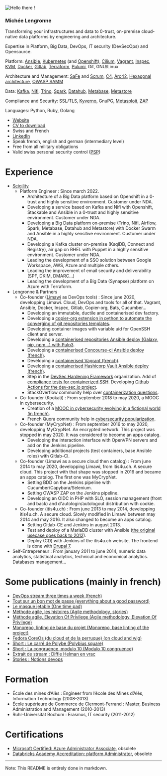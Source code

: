 ![Hello there !](https://micheelengronne.github.io/micheelengronne/Banner2020-crop.jpg)

### Michée Lengronne

Transforming your infrastructures and data to 0-trust, on-premise cloud-native data platforms by engineering and architecture.

Expertise in Platform, Big Data, DevOps, IT security (DevSecOps) and Opensource.

Platform: [Ansible](https://docs.ansible.com/), [Kubernetes](https://kubernetes.io/) (and [Openshift](https://www.redhat.com/fr/technologies/cloud-computing/openshift)), [Cilium](https://cilium.io/), [Vagrant](https://developer.hashicorp.com/vagrant), [Inspec](https://github.com/inspec/inspec), [KVM](https://www.redhat.com/en/topics/virtualization/what-is-KVM), [Docker](https://www.docker.com/), [Gitlab](https://about.gitlab.com/), [Terraform](https://developer.hashicorp.com/terraform), [Pulumi](https://www.pulumi.com/), Git, GNU/Linux

Architecture and Management: [SaFe](https://framework.scaledagile.com/) and [Scrum](https://www.scrum.org/), [C4](https://c4model.com/), [Arc42](https://arc42.org/), [Hexagonal architecture](https://web.archive.org/web/20180822100852/alistair.cockburn.us/Hexagonal+architecture), [OWASP SAMM](https://owaspsamm.org/model/)

Data: [Kafka](https://kafka.apache.org/), [Nifi](https://nifi.apache.org/), [Trino](https://trino.io/), [Spark](https://spark.apache.org/), [Datahub](https://datahub.com/), [Metabase](https://www.metabase.com/), [Metastore](https://lakefs.io/blog/hive-metastore-why-its-still-here-and-what-can-replace-it/)

Compliance and Security: SSL/TLS, [Kyverno](https://kyverno.io/), GnuPG, [Metasploit](https://www.metasploit.com/), [ZAP](https://www.zaproxy.org/)

Languages: Python, Ruby, Golang

* [Website](https://michee.io/en-us/)
* [CV to download](https://michee.io/en-us/CV_en-us_MichéeLengronne.pdf)
* Swiss and French
* [LinkedIn](https://www.linkedin.com/in/micheelengronne/)
* Speak french, english and german (intermediary level)
* Free from all military obligations
* Valid swiss personal security control ([PSP](https://www.sepos.admin.ch/de/personensicherheitspruefung))

# Experience
* [Scigility](https://scigility.com/en/)
  * Platform Engineer : Since march 2022.
    * Architecture of a Big Data platform based on Openshift in a 0-trust and highly sensitive environment. Customer under NDA.
    * Developing a service based on Kafka and Nifi with Openshift, Stackable and Ansible in a 0-trust and highly sensitive environment. Customer under NDA.
    * Developing a Big Data platform on-premise (Trino, Nifi, Airflow, Spark, Metabase, Datahub and Metastore) with Docker Swarm and Ansible in a highly sensitive environment. Customer under NDA.
    * Developing a Kafka cluster on-premise (KsqlDB, Connect and Registry), air gap on RHEL with Puppet in a highly sensitive environment. Customer under NDA.
    * Leading the development of a SSO solution between Google Workspace, AWS, Azure and multiple others.
    * Leading the improvement of email security and deliverability (SPF, DKIM, DMARC...)
    * Leading the development of a Big Data (Synapse) platform on Azure with Terraform.
* Lengronne & Partners
  * Co-founder ([Limawi](https://limawi.io/en-us/) as DevOps tools) : Since june 2020, developping Limawi. Cloud, DevOps and tools for all of that.
Vagrant, Ansible, Docker, Inspec, Gitlab, Copier-org, Bats, Cucumber...
    * Developing an immutable, ductile and containerised dev factory.
    * Developing a [copier-org extension in python to automate the converging of git repositories templates](https://www.youtube.com/watch?v=vAEnGMXI-mI&list=PLxwBo3NMK7iIeAe8w1KZl4rG2dyP7irpz).
    * Developing container images with variable uid for OpenSSH client and server.
    * Developing a [containerised repositories Ansible deploy (Galaxy, pip, npm...) with Pulp3](https://www.youtube.com/watch?v=Dg4XkEwNiE4&list=PLxwBo3NMK7iJuEwwEaRTl0uxcCTXjM3MS).
    * Developing a [containerised Concourse-ci Ansible deploy (french)](https://www.youtube.com/watch?v=mNDugLHHu4s&list=PLxwBo3NMK7iLDj_Mma5_Ks-iPuIfr-dZC).
    * Developing a [containerised Vagrant (french)](https://www.youtube.com/watch?v=Cye_VcduBXw&list=PLxwBo3NMK7iJaK_p4NBAt26YCvwkZVbkp).
    * Developing a [containerised Hashicorp Vault Ansible deploy (french)](https://www.youtube.com/watch?v=eUk71hmXgBk&list=PLxwBo3NMK7iLdAUhHl5GGyhakPACLdAst).
    * Step in the [DevSec Hardening Framework](https://github.com/orgs/dev-sec/people) organization.
Add of [compliance tests for containerized SSH](https://github.com/dev-sec/ssh-baseline/search?q=micheelengronne&type=issues).
Developing [Github Actions for the dev-sec.io project](https://dev-sec.io/blog/2020-07-30-automating-releases/).
    * StackOverflow community help over [containerization questions](https://stackoverflow.com/users/7920446/mich%C3%A9e-lengronne?tab=answers).
  * Co-founder (Kookati) : From september 2018 to may 2020, a MOOC in cybersecurity.
    * Creation of a [MOOC in cybersecurity evolving in a fictional world (in french)](https://www.youtube.com/channel/UCgGlFeUJYCxEl1OidBlzcRA).
    * French Quora community help in [cybersecurity popularization](https://fr.quora.com/profile/Mich%C3%A9e-Lengronne).
  * Co-founder (MyCrypNet) : From september 2016 to may 2020, developping MyCrypNet. An encrypted network. This project was stopped in may 2020. It was considered to become an apps catalog.
    * Developing the interaction interface with OpenVPN servers and add on the Jenkins pipeline.
    * Developing additional projects (test containers, base Ansible roles) with Gitlab-CI.
  * Co-founder (Limawi as a secure cloud then catalog) : From june 2014 to may 2020, developping Limawi, from itis4u.ch. A secure cloud. This project with that shape was stopped in 2016 and became an apps catalog.
The first one was MyCrypNet.
    * Setting BDD on the Jenkins pipeline with Cucumber/Capybara/Selenium.
    * Setting OWASP ZAP on the Jenkins pipeline.
    * Developing an OIDC in PHP with SLO, session management (front and back) and d'autologin/autologout distribution with cookie.
  * Co-founder (itis4u.ch) : From june 2013 to may 2014, developping itis4u.ch. A secure cloud. Slowly modified in Limawi between may 2014 and may 2016. It also changed to become an apps catalog.
    * Setting Gitlab-CE and Jenkins in august 2013.
    * Test and deploy of a MariaDB cluster with Ansible ([the original usecase goes back to 2012](https://jira.mariadb.org/browse/MDEV-3797)).
    * Deploy (CD) with Jenkins of the itis4u.ch website. The frontend is done with [Drupal 7](https://www.drupal.org/u/micheelengronne).
* Self-Entrepreneur : From january 2011 to june 2014, numeric data analytics, statistical analytics, technical and economical analytics. Databases management...

# Some publications (mainly in french)
* [DevOps stream three times a week (french)](https://www.twitch.tv/limawiofficial)
* [Tout sur un bon mot de passe (everything about a good password)](https://medium.com/kookati-fran%C3%A7ais/tout-sur-un-bon-mot-de-passe-933f391e7292)
* [Le masque jetable (One time pad)](https://medium.com/kookati-fran%C3%A7ais/le-masque-jetable-f951ead4df85)
* [Méthode agile, les histoires (Agile methodology, stories)](https://medium.com/limawi-fr-fr/m%C3%A9thode-agile-les-histoires-fef7b62f5ed0)
* [Méthode agile, Elevation Of Privilege (Agile methodology, Elevation Of Privilege)](https://medium.com/limawi-fr-fr/elevation-of-privilege-3f8afef0abfc)
* [Monorepo, linting de base du projet (Monorepo, base linting of the project)](https://www.youtube.com/watch?v=vAEnGMXI-mI)
* [Fedora CoreOs (du cloud et de la perruque) (on cloud and wig)](https://www.youtube.com/watch?v=cqkyZE7NKr4&list=PLYB02CRM0LXdIAlJFCgu4SbNnABH6DGt0)
* [Short : Le carré de Polybe (Polybius square)](https://www.youtube.com/watch?v=-srXgXrZ-Ko&list=UUSHgGlFeUJYCxEl1OidBlzcRA)
* [Short : La congruence, modulo 10 (Modulo 10 congruence)](https://www.youtube.com/watch?v=APm7agb1Flk&list=UUSHgGlFeUJYCxEl1OidBlzcRA&index=3)
* [Extrait de stream : Diffie Helman en vrac](https://www.youtube.com/watch?v=xhVg4LgvKi0&list=PLYB02CRM0LXeJQKoEkCCt8w9Yfea7JFwG&index=6)
* [Stories : Notions devops](https://www.instagram.com/stories/highlights/17863269485196585/)

# Formation
* École des mines d’Alès : Engineer from l’école des Mines d’Alès, Information Technology (2008-2013)
* École supérieure de Commerce de Clermont-Ferrand : Master, Business Administration and Management (2010-2013)
* Ruhr-Universität Bochum : Erasmus, IT security (2011-2012)

# Certifications
* [Microsoft Certified: Azure Administrator Associate](https://www.credly.com/badges/cc249cae-d2fc-4bd3-8965-858227b4bade/public_url), obsolete
* [Databricks Academy Accreditation: platform Administrator](https://credentials.databricks.com/b6864de6-fc67-4d0c-8d8c-a5c20e76a615#gs.2m8b0k), obsolete

---

Note: This README is entirely done in markdown.
